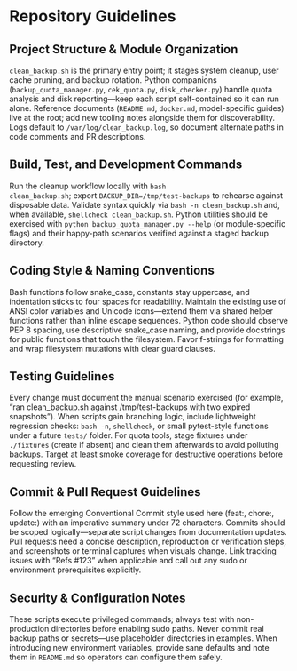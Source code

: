 # Repository Guidelines

## Project Structure & Module Organization
<code>clean_backup.sh</code> is the primary entry point; it stages system cleanup, user cache pruning, and backup rotation. Python companions (<code>backup_quota_manager.py</code>, <code>cek_quota.py</code>, <code>disk_checker.py</code>) handle quota analysis and disk reporting—keep each script self-contained so it can run alone. Reference documents (<code>README.md</code>, <code>docker.md</code>, model-specific guides) live at the root; add new tooling notes alongside them for discoverability. Logs default to <code>/var/log/clean_backup.log</code>, so document alternate paths in code comments and PR descriptions.

## Build, Test, and Development Commands
Run the cleanup workflow locally with <code>bash clean_backup.sh</code>; export <code>BACKUP_DIR=/tmp/test-backups</code> to rehearse against disposable data. Validate syntax quickly via <code>bash -n clean_backup.sh</code> and, when available, <code>shellcheck clean_backup.sh</code>. Python utilities should be exercised with <code>python backup_quota_manager.py --help</code> (or module-specific flags) and their happy-path scenarios verified against a staged backup directory.

## Coding Style & Naming Conventions
Bash functions follow snake_case, constants stay uppercase, and indentation sticks to four spaces for readability. Maintain the existing use of ANSI color variables and Unicode icons—extend them via shared helper functions rather than inline escape sequences. Python code should observe PEP 8 spacing, use descriptive snake_case naming, and provide docstrings for public functions that touch the filesystem. Favor f-strings for formatting and wrap filesystem mutations with clear guard clauses.

## Testing Guidelines
Every change must document the manual scenario exercised (for example, “ran clean_backup.sh against /tmp/test-backups with two expired snapshots”). When scripts gain branching logic, include lightweight regression checks: <code>bash -n</code>, <code>shellcheck</code>, or small pytest-style functions under a future <code>tests/</code> folder. For quota tools, stage fixtures under <code>./fixtures</code> (create if absent) and clean them afterwards to avoid polluting backups. Target at least smoke coverage for destructive operations before requesting review.

## Commit & Pull Request Guidelines
Follow the emerging Conventional Commit style used here (feat:, chore:, update:) with an imperative summary under 72 characters. Commits should be scoped logically—separate script changes from documentation updates. Pull requests need a concise description, reproduction or verification steps, and screenshots or terminal captures when visuals change. Link tracking issues with “Refs #123” when applicable and call out any sudo or environment prerequisites explicitly.

## Security & Configuration Notes
These scripts execute privileged commands; always test with non-production directories before enabling sudo paths. Never commit real backup paths or secrets—use placeholder directories in examples. When introducing new environment variables, provide sane defaults and note them in <code>README.md</code> so operators can configure them safely.
